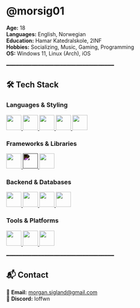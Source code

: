 # @morsig01

**Age:** 18  
**Languages:** English, Norwegian  
**Education:** Hamar Katedralskole, 2INF  
**Hobbies:** Socializing, Music, Gaming, Programming  
**OS:** Windows 11, Linux (Arch), iOS  

━━━━━━━━━━━━━━━━━━━━━━━━━━━━━━━━━━

## 🛠️ Tech Stack  

### Languages & Styling  
<p align="left">
  <a href="https://www.typescriptlang.org/" target="_blank">
    <img src="https://cdn.jsdelivr.net/gh/devicons/devicon/icons/typescript/typescript-original.svg" width="40" height="40"/>
  </a>
  <a href="https://developer.mozilla.org/en-US/docs/Web/JavaScript" target="_blank">
    <img src="https://cdn.jsdelivr.net/gh/devicons/devicon/icons/javascript/javascript-original.svg" width="40" height="40"/>
  </a>
  <a href="https://developer.mozilla.org/en-US/docs/Web/HTML" target="_blank">
    <img src="https://cdn.jsdelivr.net/gh/devicons/devicon/icons/html5/html5-original.svg" width="40" height="40"/>
  </a>
  <a href="https://developer.mozilla.org/en-US/docs/Web/CSS" target="_blank">
    <img src="https://cdn.jsdelivr.net/gh/devicons/devicon/icons/css3/css3-original.svg" width="40" height="40"/>
  </a>
  <a href="https://tailwindcss.com/" target="_blank">
    <img src="https://cdn.jsdelivr.net/gh/devicons/devicon@latest/icons/tailwindcss/tailwindcss-original.svg" width="40" height="40"/>
  </a>
</p>

### Frameworks & Libraries  
<p align="left">
  <a href="https://reactjs.org/" target="_blank">
    <img src="https://cdn.jsdelivr.net/gh/devicons/devicon/icons/react/react-original.svg" width="40" height="40"/>
  </a>
  <a href="https://nextjs.org/" target="_blank">
    <img src="https://cdn.jsdelivr.net/gh/devicons/devicon/icons/nextjs/nextjs-original.svg" width="40" height="40" style="filter: invert(1);"/>
  </a>
  <a href="https://huggingface.co/" target="_blank">
    <img src="https://huggingface.co/datasets/huggingface/brand-assets/resolve/main/hf-logo.svg" width="40" height="40"/>
  </a>
</p>

### Backend & Databases  
<p align="left">
  <a href="https://nodejs.org/" target="_blank">
    <img src="https://cdn.jsdelivr.net/gh/devicons/devicon/icons/nodejs/nodejs-original.svg" width="40" height="40"/>
  </a>
  <a href="https://www.mysql.com/" target="_blank">
    <img src="https://cdn.jsdelivr.net/gh/devicons/devicon/icons/mysql/mysql-original.svg" width="40" height="40"/>
  </a>
  <a href="https://supabase.com/" target="_blank">
    <img src="https://cdn.jsdelivr.net/gh/devicons/devicon@latest/icons/supabase/supabase-original.svg" width="40" height="40"/>
  </a>
  <a href="https://www.sanity.io/" target="_blank">
    <img src="https://cdn.jsdelivr.net/gh/devicons/devicon@latest/icons/sanity/sanity-original.svg" width="40" height="40"/>
  </a>
</p>

### Tools & Platforms  
<p align="left">
  <a href="https://git-scm.com/" target="_blank">
    <img src="https://cdn.jsdelivr.net/gh/devicons/devicon/icons/git/git-original.svg" width="40" height="40"/>
  </a>
  <a href="https://www.figma.com/" target="_blank">
    <img src="https://cdn.jsdelivr.net/gh/devicons/devicon/icons/figma/figma-original.svg" width="40" height="40"/>
  </a>
  <a href="https://vercel.com/" target="_blank">
    <img src="https://cdn.jsdelivr.net/gh/devicons/devicon@latest/icons/vercel/vercel-original.svg" width="40" height="40"/>
  </a>
</p>


━━━━━━━━━━━━━━━━━━━━━━━━━━━━━━━━━━

## 📬 Contact  
📧 **Email:** [morgan.sigland@gmail.com](mailto:morgan.sigland@gmail.com)  
💬 **Discord:** loffwn  
